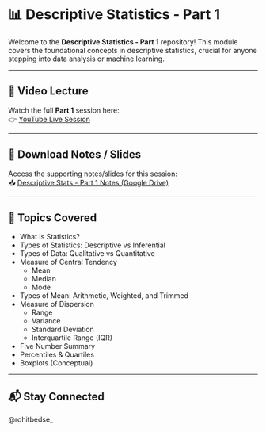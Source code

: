 # 📊 Descriptive Statistics - Part 1

Welcome to the **Descriptive Statistics - Part 1** repository! This module covers the foundational concepts in descriptive statistics, crucial for anyone stepping into data analysis or machine learning.

---

## 🎥 Video Lecture

Watch the full **Part 1** session here:  
👉 [YouTube Live Session](https://www.youtube.com/live/Uv3Blie7F3g?si=MGKAaBLw5iJf_73t)

---

## 📄 Download Notes / Slides

Access the supporting notes/slides for this session:  
📥 [Descriptive Stats - Part 1 Notes (Google Drive)](https://drive.google.com/file/d/1da0Wj1KyUxLtGVnFcPTpgWvKQsWjZly-/view?usp=share_link)

---

## 🧠 Topics Covered

- What is Statistics?
- Types of Statistics: Descriptive vs Inferential
- Types of Data: Qualitative vs Quantitative
- Measure of Central Tendency  
  - Mean  
  - Median  
  - Mode  
- Types of Mean: Arithmetic, Weighted, and Trimmed
- Measure of Dispersion  
  - Range  
  - Variance  
  - Standard Deviation  
  - Interquartile Range (IQR)
- Five Number Summary
- Percentiles & Quartiles
- Boxplots (Conceptual)

---

## 📬 Stay Connected

@rohitbedse_

